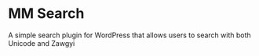 MM Search
==========

A simple search plugin for WordPress that allows users to search with both Unicode and Zawgyi